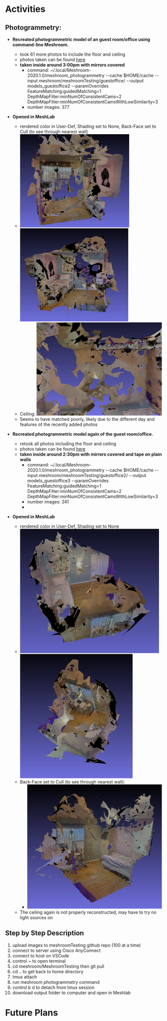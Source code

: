 # Activities

## Photogrammetry:

- **Recreated photogrammetric model of an guest room/office using command-line Meshroom.**
  - took 61 more photos to include the floor and ceiling
  - photos taken can be found [here](https://github.com/evelynhasama/meshroomTesting)
  - **taken inside around 3:00pm with mirrors covered**
    -  command: ~/.local/Meshroom-2020.1.0/meshroom_photogrammetry --cache $HOME/cache --input meshroom/meshroomTesting/guestoffice/ --output models_guestoffice2 --paramOverrides FeatureMatching:guidedMatching=1 DepthMapFilter:minNumOfConsistentCams=2 DepthMapFilter:minNumOfConsistentCamsWithLowSimilarity=3
    -  number images: 377
  
- **Opened in MeshLab** 
    - rendered color in User-Def, Shading set to None, Back-Face set to Cull (to see through nearest wall) 
    - <img src="https://github.com/evelynhasama/CSResearch/blob/master/Spring2021-Reports/2021-05-04/guestoffice1.png" height=300> <img src="https://github.com/evelynhasama/CSResearch/blob/master/Spring2021-Reports/2021-05-04/guestoffice2.png" height=300>
    - Ceiling: <img src="https://github.com/evelynhasama/CSResearch/blob/master/Spring2021-Reports/2021-05-04/guestoffice3.png" height=300>
    - Seems to have matched poorly, likely due to the different day and features of the recently added photos
    
- **Recreated photogrammetric model again of the guest room/office.**
  - retook all photos including the floor and ceiling
  - photos taken can be found [here](https://github.com/evelynhasama/meshroomTesting/guestoffice2)
  - **taken inside around 2:30pm with mirrors covered and tape on plain walls**
    -  command: ~/.local/Meshroom-2020.1.0/meshroom_photogrammetry --cache $HOME/cache --input meshroom/meshroomTesting/guestoffice2/ --output models_guestoffice3 --paramOverrides FeatureMatching:guidedMatching=1 DepthMapFilter:minNumOfConsistentCams=2 DepthMapFilter:minNumOfConsistentCamsWithLowSimilarity=3
    -  number images: 241
    -  
- **Opened in MeshLab** 
    - rendered color in User-Def, Shading set to None 
    - <img src="https://github.com/evelynhasama/CSResearch/blob/master/Spring2021-Reports/2021-05-04/guestoffice2.1.png" height=400> <img src="https://github.com/evelynhasama/CSResearch/blob/master/Spring2021-Reports/2021-05-04/guestoffice2.3.png" height=400>
    - Back-Face set to Cull (to see through nearest wall):
      - <img src="https://github.com/evelynhasama/CSResearch/blob/master/Spring2021-Reports/2021-05-04/guestoffice2.2.png" height=400>
    - The ceiling again is not properly reconstructed, may have to try no light sources on
    
## Step by Step Description
  1. upload images to meshroomTesting github repo (100 at a time)
  2. connect to server using Cisco AnyConnect
  3. connect to host on VSCode
  4. control ~ to open terminal
  5. cd meshroom/MeshroomTesting then git pull
  6. cd .. to get back to home directory
  7. tmux attach
  8. run meshroom photogrammetry command
  9. control b d to detach from tmux session
  10. download output folder to computer and open in Meshlab

# Future Plans
